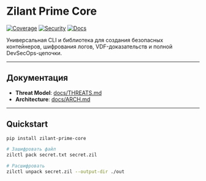 # Zilant Prime Core

[![Coverage](https://img.shields.io/codecov/c/github/QuantumKeyUYU/zilant-prime-core?branch=main)](https://codecov.io/gh/QuantumKeyUYU/zilant-prime-core) [![Security](https://img.shields.io/badge/security-scan-passed-success.svg)](https://github.com/QuantumKeyUYU/zilant-prime-core/security) [![Docs](https://img.shields.io/badge/docs-available-blue.svg)](./docs/ARCH.md)

Универсальная CLI и библиотека для создания безопасных контейнеров, шифрования логов, VDF-доказательств и полной DevSecOps-цепочки.

---

## Документация

- **Threat Model**: [docs/THREATS.md](docs/THREATS.md)  
- **Architecture**: [docs/ARCH.md](docs/ARCH.md)  

---

## Quickstart

```bash
pip install zilant-prime-core

# Зашифровать файл
zilctl pack secret.txt secret.zil

# Расшифровать
zilctl unpack secret.zil --output-dir ./out
 
  
 